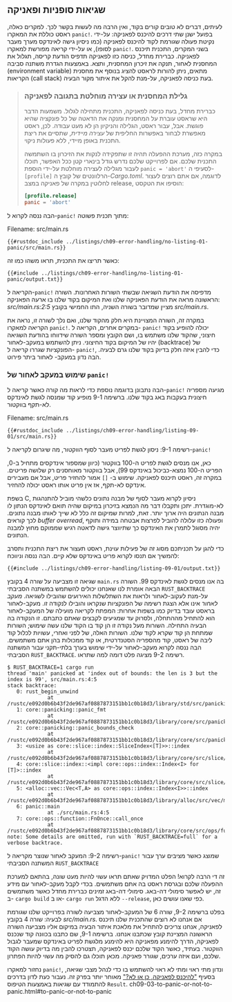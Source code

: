 ## שגיאות סופניות ופאניקה

לעיתים, דברים לא טובים קורים בקוד, ואין הרבה מה לעשות בקשר לכך. למקרים כאלה, ראסט כוללת את המאקרו `panic!`. בפועל ישנן שתי דרכים להיכנס לפאניקה: על-ידי נקיטת פעולה שגורמת לקוד להיכנס לפאניקה (כמו ניסיון גישה לאינדקס מערך מעבר לסופו), או על-ידי קריאה מפורשת למאקרו `panic!`. בשני המקרים, התכנית תיכנס לפאניקה. כברירת מחדל, כניסה כזו לפאניקה תדפיס הודעת קריסה, תגלול את המחסנית לאחור, תנקה את זיכרון המחסנית, ותצא. באמצעות הגדרת משתנה סביבה (environment variable) מתאים, ניתן להורות לראסט להציג בנוסף את מחסנית הקריאות (call stack) בעת כניסה לפאניקה, על-מנת להקל את איתור מקור הבעיה.

> ### גלילת המחסנית או עצירה מוחלטת בתגובה לפאניקה
>
> כברירת מחדל, בעת כניסה לפאניקה, התכנית מתחילה לגלול. משמעות הדבר היא שראסט עוברת על המחסנית ומנקה את הדאטה של כל פונקציה שהיא פוגשת. אבל, עבור ראסט, הגלילה והניקיון הן לא מעט עבודה. לכן, ראסט מאפשרת לבחור באפשרות החליפית של _עצירה מיידית_, שתסיים את ריצת התכנית באופן מיידי, ללא פעולות ניקוי.
>
> במקרה כזה, מערכת ההפעלה תהיה זו שתפקידה לנקות את הזיכרון בו השתמשה התכנית שלכם. אם לפרוייקט שלכם נדרש גודל בינארי קטן ככל האפשר, תוכלו לעבור מגלילה לעצירה מוחלטת על-ידי הוספת `panic = 'abort'` לסעיפי ה- `[profile]` הרלוונטים של קובץ ה-_Cargo.toml_. לדוגמה, אם אתם רוצים לעצור לחלוטין במקרה של פאניקה במצב release, הוסיפו את הטקסט:
>
> ```toml
> [profile.release]
> panic = 'abort'
> ```

הבה ננסה לקרוא ל-`panic!` מתוך תכנית פשוטה:

<span class="filename">Filename: src/main.rs</span>

```rust,should_panic,panics
{{#rustdoc_include ../listings/ch09-error-handling/no-listing-01-panic/src/main.rs}}
```

כאשר תריצו את התכנית, תראו משהו כמו זה:

```console
{{#include ../listings/ch09-error-handling/no-listing-01-panic/output.txt}}
```

הקריאה ל-`panic!` מדפיסה את הודעת השגיאה שבשתי השורות האחרונות. השורה הראשונה מראה את הודעת הפאניקה שלנו ואת המיקום בקוד שלנו בו ארעה הפאניקה: _src/main.rs:2:5_ מציין שמדובר בשורה השניה, התו החמישי בקובץ _src/main.rs_.

במקרה זה, השורה המצויינת היא חלק מהקוד שלנו, ואם נלך לשורה זו, נראה את הקריאה למאקרו `panic!`. במקרים אחרים, הקריאה ל- `panic!` יכולה להופיע בקוד חיצוני, שהקוד שלנו משתמש בו, ושם הקובץ ומספר השורה שידווחו בהודעת השגיאה יהיו של המיקום בקוד החיצוני. ניתן להשתמש במעקב-לאחור (backtrace) של הפונקציות שגררו קריאה ל- `panic!`, כדי להבין איזה חלק בדיוק בקוד שלנו גרם לבעיה. הבה נדון במעקב- לאחור ביתר פירוט.

### שימוש במעקב לאחור של `panic!`

הבה נתבונן בדוגמה נוספת כדי לראות מה קורה כאשר קריאה ל-`panic!` מגיעה מספריה חיצונית בעקבות באג בקוד שלנו. ברשימה 9-1 מופיע קוד שמנסה לגשת לאינדקס לא-תקף בווקטור.

<span class="filename">Filename: src/main.rs</span>

```rust,should_panic,panics
{{#rustdoc_include ../listings/ch09-error-handling/listing-09-01/src/main.rs}}
```

<span class="caption">רשימה 9-1: ניסון לגשת לפריט מעבר לסוף הווקטור, מה שיגרום לקריאה ל-`panic!`</span>

כאן, אנו מנסים לגשת לפריט ה-100 בווקטור (כיוון שמספור אינדקסים מתחיל ב-0, הפריט ה-100 נמצא-כביכול באינדקס 99), אבל בווקטור מאוחסנים רק שלושה פריטים. במקרה זה, ראסט תיכנס לפאניקה. שימוש ב- `[]` אמור להחזיר פריט, אבל אם מעבירים אינדקס לא-תקף, אז אין פריט אותו ראסט יכולה להחזיר.

בשפת C, ניסיון לקרוא מעבר לסוף של מבנה נתונים כלשהי מוביל להתנהגות לא-מוגדרת. יתכן ותקבלו דבר מה הנמצא בזיכרון במיקום שהיה תואם לאינדקס הנתון לו מבנה הנתונים היה ארוך יותר. זאת, למרות שמיקום זה כלל לא שייך לאותו מבנה נתונים. לכך קוראים _buffer overread_, ופעולה כזו עלולה להוביל לפרצות אבטחה במידה ותוקף יהיה מסוגל לתמרן את האינדקס כך שתיווצר גישה לדאטה רגיש שממוקם מחוץ למבנה הנתונים.

כדי להגן על תכניתכם מסוג זה של פעילות עוינת, ראסט תעצור את ריצת התכנית ותסרב להמשיך אם תנסו לקרוא פריט באינדקס שלא קיים. הבה ננסה וניווכח:

```console
{{#include ../listings/ch09-error-handling/listing-09-01/output.txt}}
```

שגיאה זו מצביעה על שורה 4 בקובץ `main.rs` בה אנו מנסים לגשת לאינדקס 99. השורה הבאה אומרת לנו שאנחנו יכולים להשתמש במשתנה הסביבתי `RUST_BACKTRACE` על-מנת לעקוב-לאחור ולראות את השתלשלות האירועים שהובילו לשגיאה. _מעקב לאחור_ אינו אלא הצגת רשימה של הפונקציות שנקראו והובילו לנקודה זו. מעקב-לאחור בראסט עובד בדיוק כמו בשפות אחרות: המפתח לקריאה מועילה של המעקב-לאחור הוא להתחיל מההתחלה, ולסרוק עד שמגיעים לקבצים שאתם כתבתם. זו הנקודה בה הבעיה התחילה. השורות מעל נקודה זו הן קוד בו הקוד שלנו עשה שימוש; השורות שמתחת הן קוד שקרא לקוד שלנו. השורות האלה, של לפני ואחרי, עשויות לכלול קוד ליבה של ראסט, קוד מהספריה הסטנדרטית, או קוד ממכולות בהן אתם משתמשים. הבה ננסה לקרוא מעקב-לאחור על-ידי שימוש בערך בלתי-תקני עבור המשתנה הסביבתי `RUST_BACKTRACE`. רשימה 9-2 מציגה פלט דומה למה שתראו.

<!-- manual-regeneration
cd listings/ch09-error-handling/listing-09-01
RUST_BACKTRACE=1 cargo run
copy the backtrace output below
check the backtrace number mentioned in the text below the listing
-->

```console
$ RUST_BACKTRACE=1 cargo run
thread 'main' panicked at 'index out of bounds: the len is 3 but the index is 99', src/main.rs:4:5
stack backtrace:
   0: rust_begin_unwind
             at /rustc/e092d0b6b43f2de967af0887873151bb1c0b18d3/library/std/src/panicking.rs:584:5
   1: core::panicking::panic_fmt
             at /rustc/e092d0b6b43f2de967af0887873151bb1c0b18d3/library/core/src/panicking.rs:142:14
   2: core::panicking::panic_bounds_check
             at /rustc/e092d0b6b43f2de967af0887873151bb1c0b18d3/library/core/src/panicking.rs:84:5
   3: <usize as core::slice::index::SliceIndex<[T]>>::index
             at /rustc/e092d0b6b43f2de967af0887873151bb1c0b18d3/library/core/src/slice/index.rs:242:10
   4: core::slice::index::<impl core::ops::index::Index<I> for [T]>::index
             at /rustc/e092d0b6b43f2de967af0887873151bb1c0b18d3/library/core/src/slice/index.rs:18:9
   5: <alloc::vec::Vec<T,A> as core::ops::index::Index<I>>::index
             at /rustc/e092d0b6b43f2de967af0887873151bb1c0b18d3/library/alloc/src/vec/mod.rs:2591:9
   6: panic::main
             at ./src/main.rs:4:5
   7: core::ops::function::FnOnce::call_once
             at /rustc/e092d0b6b43f2de967af0887873151bb1c0b18d3/library/core/src/ops/function.rs:248:5
note: Some details are omitted, run with `RUST_BACKTRACE=full` for a verbose backtrace.
```

<span class="caption">רשימה 9-2: המעקב לאחור שנוצר מקריאה ל-`panic!` שמוצג כאשר מציבים ערך עבור המשתנה הסביבתי `RUST_BACKTRACE`</span>

זה די הרבה לקרוא! הפלט המדויק שאתם תראו עשוי להיות מעט שונה, בהתאם למערכת ההפעלה שלכם ובגרסת ראסט בה אתם משתמשים. בכדי לקבל מעקב-לאחור עם מידע זה, יש לאפשר סימולי דה-באג. סימולי דה-באג זמינים כברירת מחדל כאשר משתמשים ב- `cargo build` או ב- `cargo run` ללא הדגל `--release`, כפי שאנו עושים כאן.

בפלט ברשימה 9-2, שורה 6 של המעקב-לאחור מצביעה לשורה בפרוייקט שלנו שגורמת לבעיה: שורה 4 בקובץ _src/main.rs_. אם אנחנו לא רוצים שהתכנית שלנו תיכנס לפאניקה, אנחנו צריכים להתחיל את מלאכת איתור הבעיה במיקום אליו מצביעה השורה הראשונה המציינת קובץ שכתבנו אנחנו. ברשימה 9-1, שם כתבנו בכוונה קוד שנכנס לפאניקה, הדרך להימנע מפאניקה היא להימנע מלגשת לפריט באינדקס שמעבר לגבול הווקטור. בעתיד, כאשר הקוד שלכם יכנס לפאניקה, תצטרכו להבין מה בדיוק עושה הקוד שלכם, ועם איזה ערכים, שגורר פאניקה. מכאן תוכלו גם להסיק מה עשוי להיות הפתרון.

נחזור למאקרו `panic!`, ונדון מתי ראוי ומתי לא ראוי להשתמש בו כדי לנהל מצבי שגיאה, בסעיף ["להיכנס לפאניקה, כן או לא?"]()<!-- ignore --> מאוחר יותר בפרק זה. נעבור כעת לדון בדרכים להתמודד עם שגיאות באמצעות הטיפוס `Result`.
ch09-03-to-panic-or-not-to-panic.html#to-panic-or-not-to-panic
